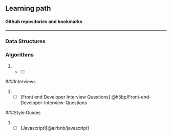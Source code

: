 ## Learning path  
#### Github repositories and bookmarks  
***  
### Data Structures  
### Algorithms  
1. - [ ]
  
###Interviews  
1. - [ ] [Front end Developer Interview Questions] @h5bp/Front-end-Developer-Interview-Questions

###Style Guides  
1. - [ ] [Javascript][@airbnb/javascript]
